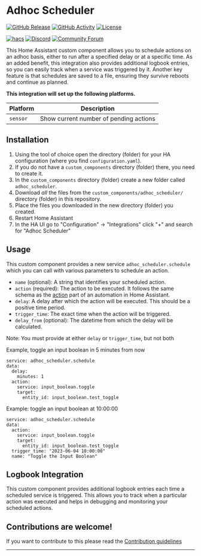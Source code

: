 # Adhoc Scheduler

[![GitHub Release][releases-shield]][releases]
[![GitHub Activity][commits-shield]][commits]
[![License][license-shield]](LICENSE)

[![hacs][hacsbadge]][hacs]
[![Discord][discord-shield]][discord]
[![Community Forum][forum-shield]][forum]

This Home Assistant custom component allows you to schedule actions on an adhoc basis, either to run after a specified delay or at a specific time. As an added benefit, this integration also provides additional logbook entries, so you can easily track when a service was triggered by it. Another key feature is that schedules are saved to a file, ensuring they survive reboots and continue as planned.

**This integration will set up the following platforms.**

Platform | Description
-- | --
`sensor` | Show current number of pending actions

## Installation

1. Using the tool of choice open the directory (folder) for your HA configuration (where you find `configuration.yaml`).
1. If you do not have a `custom_components` directory (folder) there, you need to create it.
1. In the `custom_components` directory (folder) create a new folder called `adhoc_scheduler`.
1. Download _all_ the files from the `custom_components/adhoc_scheduler/` directory (folder) in this repository.
1. Place the files you downloaded in the new directory (folder) you created.
1. Restart Home Assistant
1. In the HA UI go to "Configuration" -> "Integrations" click "+" and search for "Adhoc Scheduler"

## Usage

This custom component provides a new service `adhoc_scheduler.schedule` which you can call with various parameters to schedule an action.

- `name` (optional): A string that identifies your scheduled action.
- `action` (required): The action to be executed. It follows the same schema as the [action][action-syntax] part of an automation in Home Assistant.
- `delay`: A delay after which the action will be executed. This should be a positive time period.
- `trigger_time`: The exact time when the action will be triggered.
- `delay_from` (optional): The datetime from which the delay will be calculated.

Note: You must provide at either `delay` or `trigger_time`, but not both

Example, toggle an input boolean in 5 minutes from now
```
service: adhoc_scheduler.schedule
data:
  delay:
    minutes: 1
  action:
    service: input_boolean.toggle
    target:
      entity_id: input_boolean.test_toggle
```

Example: toggle an input boolean at 10:00:00
```
service: adhoc_scheduler.schedule
data:
  action:
    service: input_boolean.toggle
    target:
      entity_id: input_boolean.test_toggle
  trigger_time: "2023-06-04 10:00:00"
  name: "Toggle the Input Boolean"
  ```

## Logbook Integration
This custom component provides additional logbook entries each time a scheduled service is triggered. This allows you to track when a particular action was executed and helps in debugging and monitoring your scheduled actions.

## Contributions are welcome!

If you want to contribute to this please read the [Contribution guidelines](CONTRIBUTING.md)

***

[adhoc_scheduler]: https://github.com/Megabytemb/ha-adhoc-scheduler
[commits-shield]: https://img.shields.io/github/commit-activity/y/Megabytemb/ha-adhoc-scheduler.svg?style=for-the-badge
[commits]: https://github.com/Megabytemb/ha-adhoc-scheduler/commits/main
[hacs]: https://github.com/hacs/integration
[hacsbadge]: https://img.shields.io/badge/HACS-Custom-orange.svg?style=for-the-badge
[discord]: https://discord.gg/Qa5fW2R
[discord-shield]: https://img.shields.io/discord/330944238910963714.svg?style=for-the-badge
[exampleimg]: example.png
[forum-shield]: https://img.shields.io/badge/community-forum-brightgreen.svg?style=for-the-badge
[forum]: https://community.home-assistant.io/
[license-shield]: https://img.shields.io/github/license/Megabytemb/ha-adhoc-scheduler.svg?style=for-the-badge
[releases-shield]: https://img.shields.io/github/release/Megabytemb/ha-adhoc-scheduler.svg?style=for-the-badge
[releases]: https://github.com/Megabytemb/ha-adhoc-scheduler/releases
[action-syntax]: https://www.home-assistant.io/docs/automation/action/